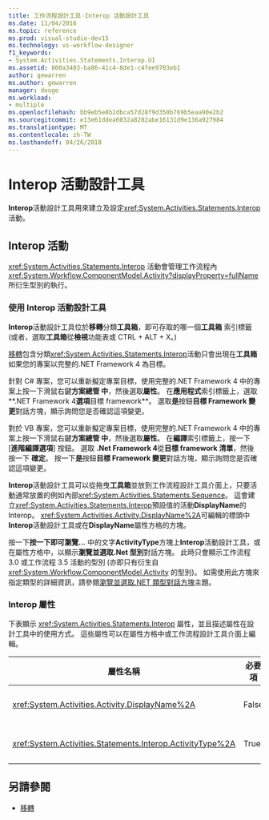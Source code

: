```yaml
---
title: 工作流程設計工具-Interop 活動設計工具
ms.date: 11/04/2016
ms.topic: reference
ms.prod: visual-studio-dev15
ms.technology: vs-workflow-designer
f1_keywords:
- System.Activities.Statements.Interop.UI
ms.assetid: 800a3403-ba86-41c4-8de1-c4fee9703eb1
author: gewarren
ms.author: gewarren
manager: douge
ms.workload:
- multiple
ms.openlocfilehash: bb9eb5e8b2dbca57d28f9d350b769b5eaa90e2b2
ms.sourcegitcommit: e13e61ddea6032a8282abe16131d9e136a927984
ms.translationtype: MT
ms.contentlocale: zh-TW
ms.lasthandoff: 04/26/2018
---
```

# <a name="interop-activity-designer"></a>Interop 活動設計工具

**Interop**活動設計工具用來建立及設定<xref:System.Activities.Statements.Interop>活動。

## <a name="the-interop-activity"></a>Interop 活動
 <xref:System.Activities.Statements.Interop> 活動會管理工作流程內 <xref:System.Workflow.ComponentModel.Activity?displayProperty=fullName> 所衍生型別的執行。

### <a name="using-the-interop-activity-designer"></a>使用 Interop 活動設計工具
 **Interop**活動設計工具位於**移轉**分類**工具箱**，即可存取的哪一個**工具箱** 索引標籤 (或者，選取**工具箱**從**檢視**功能表或 CTRL + ALT + X。)

 [移轉](../workflow-designer/migration-activity-designers.md)包含分類<xref:System.Activities.Statements.Interop>活動只會出現在**工具箱**如果您的專案以完整的.NET Framework 4 為目標。

 針對 C# 專案，您可以重新擬定專案目標，使用完整的.NET Framework 4 中的專案上按一下滑鼠右鍵**方案總管 中**，然後選取**屬性**。 在**應用程式**索引標籤上，選取**.NET Framework 4**選項**目標 framework**。 選取**是**按鈕**目標 Framework 變更**對話方塊，顯示詢問您是否確認這項變更。

 對於 VB 專案，您可以重新擬定專案目標，使用完整的.NET Framework 4 中的專案上按一下滑鼠右鍵**方案總管 中**，然後選取**屬性**。 在**編譯**索引標籤上，按一下 [**進階編譯選項**] 按鈕。 選取 **.Net Framework 4**從**目標 framework 清單**，然後按一下 **確定**。 按一下**是**按鈕**目標 Framework 變更**對話方塊，顯示詢問您是否確認這項變更。

 **Interop**活動設計工具可以從拖曳**工具箱**並放到工作流程設計工具介面上，只要活動通常放置的例如內部<xref:System.Activities.Statements.Sequence>。 這會建立<xref:System.Activities.Statements.Interop>預設值的活動**DisplayName**的 Interop。 <xref:System.Activities.Activity.DisplayName%2A>可編輯的標頭中**Interop**活動設計工具或在**DisplayName**屬性方格的方塊。

 按一下**按一下即可瀏覽...** 中的文字**ActivityType**方塊上**Interop**活動設計工具，或在屬性方格中，以顯示**瀏覽並選取.Net 型別**對話方塊。 此時只會顯示工作流程 3.0 或工作流程 3.5 活動的型別 (亦即只有衍生自 <xref:System.Workflow.ComponentModel.Activity> 的型別)。 如需使用此方塊來指定類型的詳細資訊，請參閱[瀏覽並選取.NET 類型對話方塊](../workflow-designer/browse-and-select-a-dotnet-type-dialog-box.md)主題。

### <a name="the-interop-properties"></a>Interop 屬性
 下表顯示 <xref:System.Activities.Statements.Interop> 屬性，並且描述屬性在設計工具中的使用方式。 這些屬性可以在屬性方格中或工作流程設計工具介面上編輯。

|屬性名稱|必要項|使用方式|
|-------------------|--------------|-----------|
|<xref:System.Activities.Activity.DisplayName%2A>|False|<xref:System.Activities.Statements.Interop> 活動的易記名稱。 預設為 Interop。 雖然顯示名稱並非絕對必要，但建議您盡量使用顯示名稱。|
|<xref:System.Activities.Statements.Interop.ActivityType%2A>|True|指定 <xref:System.Activities.Statements.Interop> 活動所包含之活動的活動型別。 指定的型別必須衍生自 <xref:System.Workflow.ComponentModel.Activity>。|

## <a name="see-also"></a>另請參閱

- [移轉](../workflow-designer/migration-activity-designers.md)